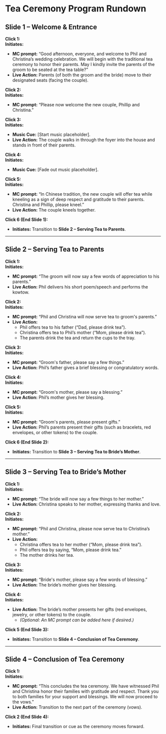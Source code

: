 # Tea Ceremony Program Rundown

## Slide 1 – Welcome & Entrance

**Click 1:**  
**Initiates:**  
- **MC prompt:** “Good afternoon, everyone, and welcome to Phil and Christina’s wedding celebration. We will begin with the traditional tea ceremony to honor their parents. May I kindly invite the parents of the groom to be seated at the tea table?”  
- **Live Action:** Parents (of both the groom and the bride) move to their designated seats (facing the couple).

**Click 2:**  
**Initiates:**  
- **MC prompt:** “Please now welcome the new couple, Phillip and Christina.”

**Click 3:**  
**Initiates:**  
- **Music Cue:** [Start music placeholder].
- **Live Action:** The couple walks in through the foyer into the house and stands in front of their parents.

**Click 4:**  
**Initiates:**  
- **Music Cue:** [Fade out music placeholder].

**Click 5:**  
**Initiates:**  
- **MC prompt:** “In Chinese tradition, the new couple will offer tea while kneeling as a sign of deep respect and gratitude to their parents. Christina and Phillip, please kneel.”  
- **Live Action:** The couple kneels together.

**Click 6 (End Slide 1):**  
- **Initiates:** Transition to **Slide 2 – Serving Tea to Parents**.

---

## Slide 2 – Serving Tea to Parents

**Click 1:**  
**Initiates:**  
- **MC prompt:** “The groom will now say a few words of appreciation to his parents.”  
- **Live Action:** Phil delivers his short poem/speech and performs the kowtow.

**Click 2:**  
**Initiates:**  
- **MC prompt:** “Phil and Christina will now serve tea to groom's parents.”  
- **Live Action:**  
  - Phil offers tea to his father (“Dad, please drink tea”).  
  - Christina offers tea to Phil’s mother (“Mom, please drink tea”).  
  - The parents drink the tea and return the cups to the tray.

**Click 3:**  
**Initiates:**  
- **MC prompt:** “Groom's father, please say a few things.”  
- **Live Action:** Phil’s father gives a brief blessing or congratulatory words.

**Click 4:**  
**Initiates:**  
- **MC prompt:** “Groom's mother, please say a blessing.”  
- **Live Action:** Phil’s mother gives her blessing.

**Click 5:**  
**Initiates:**  
- **MC prompt:** “Groom's parents, please present gifts.”  
- **Live Action:** Phil’s parents present their gifts (such as bracelets, red envelopes, or other tokens) to the couple.

**Click 6 (End Slide 2):**  
- **Initiates:** Transition to **Slide 3 – Serving Tea to Bride’s Mother**.

---

## Slide 3 – Serving Tea to Bride’s Mother

**Click 1:**  
**Initiates:**  
- **MC prompt:** “The bride will now say a few things to her mother.”  
- **Live Action:** Christina speaks to her mother, expressing thanks and love.

**Click 2:**  
**Initiates:**  
- **MC prompt:** “Phil and Christina, please now serve tea to Christina’s mother.”  
- **Live Action:**  
  - Christina offers tea to her mother (“Mom, please drink tea”).  
  - Phil offers tea by saying, “Mom, please drink tea.”  
  - The mother drinks her tea.

**Click 3:**  
**Initiates:**  
- **MC prompt:** “Bride's mother, please say a few words of blessing.”  
- **Live Action:** The bride’s mother gives her blessing.

**Click 4:**  
**Initiates:**  
- **Live Action:** The bride’s mother presents her gifts (red envelopes, jewelry, or other tokens) to the couple.  
  - *(Optional: An MC prompt can be added here if desired.)*

**Click 5 (End Slide 3):**  
- **Initiates:** Transition to **Slide 4 – Conclusion of Tea Ceremony**.

---

## Slide 4 – Conclusion of Tea Ceremony

**Click 1:**  
**Initiates:**  
- **MC prompt:** “This concludes the tea ceremony. We have witnessed Phil and Christina honor their families with gratitude and respect. Thank you to both families for your support and blessings. We will now proceed to the vows.”  
- **Live Action:** Transition to the next part of the ceremony (vows).

**Click 2 (End Slide 4):**  
- **Initiates:** Final transition or cue as the ceremony moves forward.
